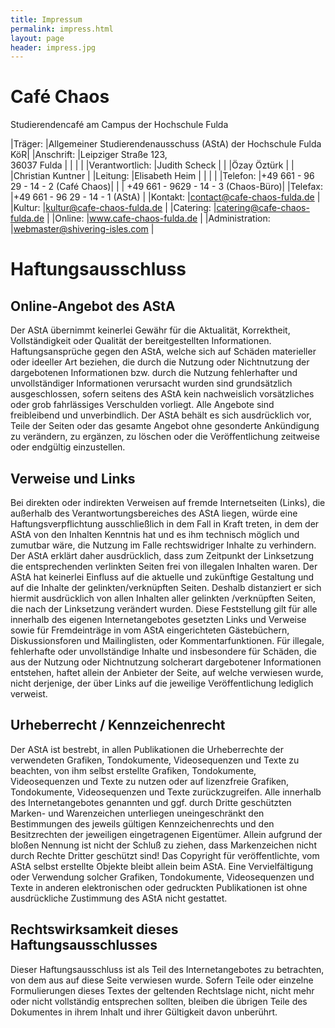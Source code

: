 ```yaml
---
title: Impressum
permalink: impress.html
layout: page
header: impress.jpg
---
```


# Café Chaos

<!-- <a href="http://cafe-chaos-fulda.de/wp-content/uploads/imported/logo_cc_schwarz.png"><img class="alignright wp-image-2582" src="http://cafe-chaos-fulda.de/wp-content/uploads/imported/logo_cc_schwarz-300x148.png" alt="logo_cc_schwarz" width="500" height="247" /></a> -->


Studierendencafé am Campus der Hochschule Fulda

|Träger:         |Allgemeiner Studierendenausschuss (AStA) der Hochschule Fulda KöR|
|Anschrift:      |Leipziger Straße 123, <br>36037 Fulda  |
|                |                                     |
|Verantwortlich: |Judith Scheck                        |
|                |Özay Öztürk                          |
|                |Christian Kuntner                    |
|Leitung:        |Elisabeth Heim                       |
|                |                                     |
|Telefon:        |+49 661 - 96 29 - 14 - 2 (Café Chaos)|
|                | +49 661 - 9629 - 14 - 3 (Chaos-Büro)|
|Telefax:        |+49 661 - 96 29 - 14 - 1 (AStA)      |
|Kontakt:        |contact@cafe-chaos-fulda.de          |
|Kultur:         |kultur@cafe-chaos-fulda.de           |
|Catering:       |catering@cafe-chaos-fulda.de         |
|Online:         |www.cafe-chaos-fulda.de              |
|Administration: |webmaster@shivering-isles.com        |


# Haftungsausschluss

## Online-Angebot des AStA
Der AStA übernimmt keinerlei Gewähr für die Aktualität, Korrektheit, Vollständigkeit oder Qualität der bereitgestellten Informationen. Haftungsansprüche gegen den AStA, welche sich auf Schäden materieller oder ideeller Art beziehen, die durch die Nutzung oder Nichtnutzung der dargebotenen Informationen bzw. durch die Nutzung fehlerhafter und unvollständiger Informationen verursacht wurden sind grundsätzlich ausgeschlossen, sofern seitens des AStA kein nachweislich vorsätzliches oder grob fahrlässiges Verschulden vorliegt. Alle Angebote sind freibleibend und unverbindlich. Der AStA behält es sich ausdrücklich vor, Teile der Seiten oder das gesamte Angebot ohne gesonderte Ankündigung zu verändern, zu ergänzen, zu löschen oder die Veröffentlichung zeitweise oder endgültig einzustellen.

## Verweise und Links
Bei direkten oder indirekten Verweisen auf fremde Internetseiten (Links), die außerhalb des Verantwortungsbereiches des AStA liegen, würde eine Haftungsverpflichtung ausschließlich in dem Fall in Kraft treten, in dem der AStA von den Inhalten Kenntnis hat und es ihm technisch möglich und zumutbar wäre, die Nutzung im Falle rechtswidriger Inhalte zu verhindern. Der AStA erklärt daher ausdrücklich, dass zum Zeitpunkt der Linksetzung die entsprechenden verlinkten Seiten frei von illegalen Inhalten waren. Der AStA hat keinerlei Einfluss auf die aktuelle und zukünftige Gestaltung und auf die Inhalte der gelinkten/verknüpften Seiten. Deshalb distanziert er sich hiermit ausdrücklich von allen Inhalten aller gelinkten /verknüpften Seiten, die nach der Linksetzung verändert wurden. Diese Feststellung gilt für alle innerhalb des eigenen Internetangebotes gesetzten Links und Verweise sowie für Fremdeinträge in vom AStA eingerichteten Gästebüchern, Diskussionsforen und Mailinglisten, oder Kommentarfunktionen. Für illegale, fehlerhafte oder unvollständige Inhalte und insbesondere für Schäden, die aus der Nutzung oder Nichtnutzung solcherart dargebotener Informationen entstehen, haftet allein der Anbieter der Seite, auf welche verwiesen wurde, nicht derjenige, der über Links auf die jeweilige Veröffentlichung lediglich verweist.

## Urheberrecht / Kennzeichenrecht
Der AStA ist bestrebt, in allen Publikationen die Urheberrechte der verwendeten Grafiken, Tondokumente, Videosequenzen und Texte zu beachten, von ihm selbst erstellte Grafiken, Tondokumente, Videosequenzen und Texte zu nutzen oder auf lizenzfreie Grafiken, Tondokumente, Videosequenzen und Texte zurückzugreifen. Alle innerhalb des Internetangebotes genannten und ggf. durch Dritte geschützten Marken- und Warenzeichen unterliegen uneingeschränkt den Bestimmungen des jeweils gültigen Kennzeichenrechts und den Besitzrechten der jeweiligen eingetragenen Eigentümer. Allein aufgrund der bloßen Nennung ist nicht der Schluß zu ziehen, dass Markenzeichen nicht durch Rechte Dritter geschützt sind! Das Copyright für veröffentlichte, vom AStA selbst erstellte Objekte bleibt allein beim AStA. Eine Vervielfältigung oder Verwendung solcher Grafiken, Tondokumente, Videosequenzen und Texte in anderen elektronischen oder gedruckten Publikationen ist ohne ausdrückliche Zustimmung des AStA nicht gestattet.

## Rechtswirksamkeit dieses Haftungsausschlusses
Dieser Haftungsausschluss ist als Teil des Internetangebotes zu betrachten, von dem aus auf diese Seite verwiesen wurde. Sofern Teile oder einzelne Formulierungen dieses Textes der geltenden Rechtslage nicht, nicht mehr oder nicht vollständig entsprechen sollten, bleiben die übrigen Teile des Dokumentes in ihrem Inhalt und ihrer Gültigkeit davon unberührt.
